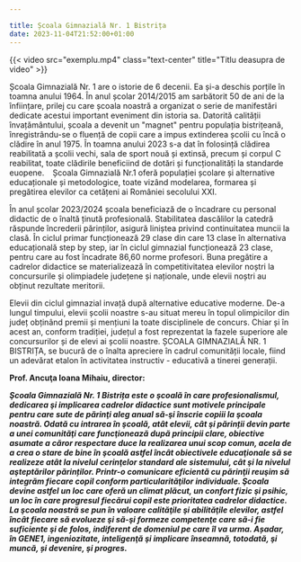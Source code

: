 ```yaml
---

title: Școala Gimnazială Nr. 1 Bistrița
date: 2023-11-04T21:52:00+01:00
---
```


{{< video src="exemplu.mp4" class="text-center" title="Titlu deasupra de video" >}}

Școala Gimnazială Nr. 1 are o istorie de 6 decenii. Ea și-a deschis porțile în toamna anului 1964. În anul școlar 2014/2015 am sarbătorit 50 de ani de la înființare, prilej cu care școala noastră a organizat o serie de manifestări dedicate acestui important eveniment din istoria sa.
Datorită calității învațământului, școala a devenit un "magnet" pentru populația bistrițeană, înregistrându-se o fluență de copii care a impus extinderea școlii cu încă o clădire în anul 1975. În toamna anului 2023 s-a dat în folosință clădirea reabilitată a școlii vechi, sala de sport nouă și extinsă, precum și corpul C reabilitat, toate clădirile beneficiind de dotări și funcționalități la standarde euopene.
&ensp;
Școala Gimnazială  Nr.1 oferă populației școlare și alternative educaționale și metodologice, toate vizând modelarea, formarea și pregătirea elevilor ca cetățeni ai României secolului XXI.

În anul școlar 2023/2024 școala beneficiază de o încadrare cu personal didactic de o înaltă ținută profesională. Stabilitatea dascălilor la catedră răspunde încrederii părinților, asigură liniștea privind continuitatea muncii la clasă.
În ciclul primar funcționează 29 clase din care 13 clase în alternativa educațională step by step, iar în ciclul gimnazial funcționează 23 clase, pentru care au fost încadrate 86,60 norme profesori. Buna pregătire a cadrelor didactice se materializează în competitivitatea elevilor noștri la concursurile și olimpiadele județene și naționale, unde elevii noștri au obținut rezultate meritorii.

Elevii din ciclul gimnazial invață după alternative educative moderne.
De-a lungul timpului, elevii școlii noastre s-au situat mereu în topul olimpicilor din județ obținând premii și mențiuni la toate disciplinele de concurs. Chiar și în acest an, conform tradiției, județul a fost reprezentat la fazele superiore ale concursurilor și de elevi ai școlii noastre.
ȘCOALA GIMNAZIALĂ NR. 1 BISTRIȚA, se bucură de o înalta apreciere în cadrul comunității locale, fiind un adevărat etalon în activitatea instructiv - educativă a tinerei generații.

**Prof. Ancuţa Ioana Mihaiu, director:**

***Şcoala Gimnazială Nr. 1 Bistrița este o şcoală în care profesionalismul, dedicarea şi implicarea cadrelor didactice sunt motivele principale pentru care sute de părinţi aleg anual să-şi înscrie copiii la şcoala noastră. Odată cu intrarea în şcoală, atât elevii, cât şi părinții devin parte a unei comunităţi care funcţionează după principii clare, obiective asumate a căror respectare duce la realizarea unui scop comun, acela de a crea o stare de bine în şcoală astfel încât obiectivele educaţionale să se realizeze atât la nivelul cerinţelor standard ale sistemului, cât şi la nivelul aşteptărilor părinților. Printr-o comunicare eficientă cu părinţii reuşim să integrăm fiecare copil conform particularităţilor individuale. Şcoala devine astfel un loc care oferă un climat plăcut, un confort fizic şi psihic, un loc în care progresul fiecărui copil este prioritatea cadrelor didactice. La şcoala noastră se pun în valoare calităţile şi abilităţile elevilor, astfel încât fiecare să evolueze şi să-şi formeze competenţe care să-i fie suficiente şi de folos, indiferent de domeniul pe care îl va urma.
Așadar, în GENE1, ingeniozitate, inteligenţă şi implicare înseamnă, totodată, şi muncă, și devenire, şi progres.***
